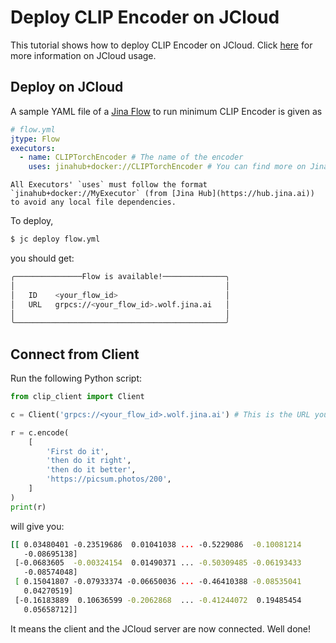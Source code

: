 # Deploy CLIP Encoder on JCloud

This tutorial shows how to deploy CLIP Encoder on JCloud. 
Click [here](https://github.com/jina-ai/jcloud) for more information on JCloud usage.

## Deploy on JCloud

A sample YAML file of a [Jina Flow](https://docs.jina.ai/fundamentals/flow/) to run minimum CLIP Encoder is given as

```yaml
# flow.yml
jtype: Flow
executors:
  - name: CLIPTorchEncoder # The name of the encoder
    uses: jinahub+docker://CLIPTorchEncoder # You can find more on Jina Hub
```

```{warning}
All Executors' `uses` must follow the format `jinahub+docker://MyExecutor` (from [Jina Hub](https://hub.jina.ai)) to avoid any local file dependencies.
```

To deploy,

```bash
$ jc deploy flow.yml
```

you should get:

```bash
╭───────────────Flow is available!──────────────╮
│                                               │
│   ID    <your_flow_id>                        │
│   URL   grpcs://<your_flow_id>.wolf.jina.ai   │
│                                               │
╰───────────────────────────────────────────────╯
```

## Connect from Client

Run the following Python script:

```python
from clip_client import Client

c = Client('grpcs://<your_flow_id>.wolf.jina.ai') # This is the URL you get from previous step

r = c.encode(
    [
        'First do it',
        'then do it right',
        'then do it better',
        'https://picsum.photos/200',
    ]
)
print(r)
```

will give you:

```bash
[[ 0.03480401 -0.23519686  0.01041038 ... -0.5229086  -0.10081214
   -0.08695138]
 [-0.0683605  -0.00324154  0.01490371 ... -0.50309485 -0.06193433
   -0.08574048]
 [ 0.15041807 -0.07933374 -0.06650036 ... -0.46410388 -0.08535041
   0.04270519]
 [-0.16183889  0.10636599 -0.2062868  ... -0.41244072  0.19485454
   0.05658712]]
```


It means the client and the JCloud server are now connected. Well done!